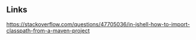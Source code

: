 ## Links
https://stackoverflow.com/questions/47705036/in-jshell-how-to-import-classpath-from-a-maven-project